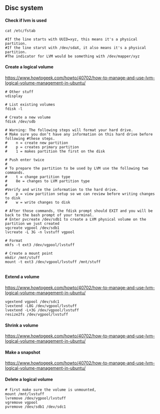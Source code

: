 ## Disc system

#### Check if lvm is used
```
cat /etc/fstab

#If the line starts with UUID=xyz, this means it's a physical partition.
#If the line starst with /dev/sdaX, it also means it's a physical partition.
#The indicator for LVM would be something with /dev/mapper/xyz
```

#### Create a logical volume
https://www.howtogeek.com/howto/40702/how-to-manage-and-use-lvm-logical-volume-management-in-ubuntu/
```
# Other stuff
vdisplay

# List existing volumes
fdisk -l

# Create a new volume
fdisk /dev/sdb

# Warning: The following steps will format your hard drive. 
# Make sure you don’t have any information on this hard drive before following #these steps.
#    n = create new partition
#    p = creates primary partition
#    1 = makes partition the first on the disk

# Push enter twice
#
# To prepare the partition to be used by LVM use the following two commands.
#    t = change partition type
#    8e = changes to LVM partition type
#
#Verify and write the information to the hard drive.
#    p = view partition setup so we can review before writing changes to disk
#    w = write changes to disk

# After those commands, the fdisk prompt should EXIT and you will be back to the bash prompt of your terminal.
# Enter pvcreate /dev/sdb1 to create a LVM physical volume on the partition we just created
vgcreate vgpool /dev/sdb1
lvcreate -L 3G -n lvstuff vgpool

# Format
mkfs -t ext3 /dev/vgpool/lvstuff

# Create a mount point
mkdir /mnt/stuff
mount -t ext3 /dev/vgpool/lvstuff /mnt/stuff
    
```

#### Extend a volume
https://www.howtogeek.com/howto/40702/how-to-manage-and-use-lvm-logical-volume-management-in-ubuntu/
```
vgextend vgpool /dev/sdc1
lvextend -L8G /dev/vgpool/lvstuff
lvextend -L+3G /dev/vgpool/lvstuff
resize2fs /dev/vgpool/lvstuff
```

#### Shrink a volume
https://www.howtogeek.com/howto/40702/how-to-manage-and-use-lvm-logical-volume-management-in-ubuntu/

#### Make a snapshot
https://www.howtogeek.com/howto/40702/how-to-manage-and-use-lvm-logical-volume-management-in-ubuntu/

#### Delete a logical volume
```
# first make sure the volume is unmounted,
mount /mnt/lvstuff
lvremove /dev/vgpool/lvstuff
vgremove vgpool
pvremove /dev/sdb1 /dev/sdc1
```





